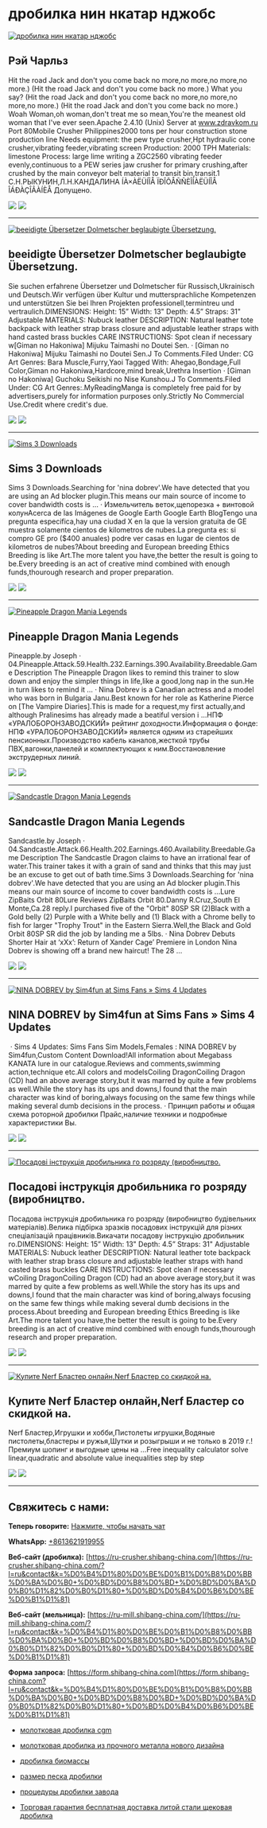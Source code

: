 # дробилка нин нкатар нджобс

<a href="https://swt.shibang-china.com/?l=ru&img&k=%D0%B4%D1%80%D0%BE%D0%B1%D0%B8%D0%BB%D0%BA%D0%B0+%D0%BD%D0%B8%D0%BD+%D0%BD%D0%BA%D0%B0%D1%82%D0%B0%D1%80+%D0%BD%D0%B4%D0%B6%D0%BE%D0%B1%D1%81" target="_blank">![дробилка нин нкатар нджобс](http://static.shibang-china.com/all-800x300/1085.jpg)</a>

## Рэй Чарльз
Hit the road Jack and don't you come back no more,no more,no more,no more.) (Hit the road Jack and don't you come back no more.) What you say? (Hit the road Jack and don't you come back no more,no more,no more,no more.) (Hit the road Jack and don't you come back no more.) Woah Woman,oh woman,don't treat me so mean,You're the meanest old woman that I've ever seen.Apache 2.4.10 (Unix) Server at www.zdravkom.ru Port 80Mobile Crusher Philippines2000 tons per hour construction stone production line Needs equipment: the pew type crusher,Hpt hydraulic cone crusher,vibrating feeder,vibrating screen Production: 2000 TPH Materials: limestone Process: large lime writing a ZGC2560 vibrating feeder evenly,continuous to a PEW series jaw crusher for primary crushing,after crushed by the main conveyor belt material to transit bin,transit.1 С.Н.РЫКУНИН,Л.Н.КАНДАЛИНА &#205;&#192;&#215;&#192;&#203;&#220;&#205;&#206;&#197; &#207;&#208;&#206;&#212;&#197;&#209;&#209;&#200;&#206;&#205;&#192;&#203;&#220;&#205;&#206;&#197; &#206;&#193;&#208;&#192;&#199;&#206;&#194;&#192;&#205;&#200;&#197; Допущено.


<a href="https://whatsapp.shibangsoft.com/WhatsApp.php" target="_blank" title="WhatsApp">![](http://static.shibang-china.com/icon/whatsapp.png)</a> <a href="https://swt.shibang-china.com/?l=ru&icon&k=%D0%B4%D1%80%D0%BE%D0%B1%D0%B8%D0%BB%D0%BA%D0%B0+%D0%BD%D0%B8%D0%BD+%D0%BD%D0%BA%D0%B0%D1%82%D0%B0%D1%80+%D0%BD%D0%B4%D0%B6%D0%BE%D0%B1%D1%81" target="_blank">![](http://static.shibang-china.com/icon/chat-ru.png)</a>

---

<a href="https://swt.shibang-china.com/?l=ru&img&k=%D0%B4%D1%80%D0%BE%D0%B1%D0%B8%D0%BB%D0%BA%D0%B0+%D0%BD%D0%B8%D0%BD+%D0%BD%D0%BA%D0%B0%D1%82%D0%B0%D1%80+%D0%BD%D0%B4%D0%B6%D0%BE%D0%B1%D1%81" target="_blank">![beeidigte &#220;bersetzer Dolmetscher beglaubigte &#220;bersetzung.](http://static.shibang-china.com/all-800x300/825.jpg)</a>

## beeidigte &#220;bersetzer Dolmetscher beglaubigte &#220;bersetzung.
Sie suchen erfahrene &#220;bersetzer und Dolmetscher f&#252;r Russisch,Ukrainisch und Deutsch.Wir verf&#252;gen &#252;ber Kultur und muttersprachliche Kompetenzen und unterst&#252;tzen Sie bei Ihren Projekten professionell,termintreu und vertraulich.DIMENSIONS: Height: 15” Width: 13&quot; Depth: 4.5” Straps: 31&quot; Adjustable MATERIALS: Nubuck leather DESCRIPTION: Natural leather tote backpack with leather strap brass closure and adjustable leather straps with hand casted brass buckles CARE INSTRUCTIONS: Spot clean if necessary w[Giman no Hakoniwa] Mijuku Taimashi no Doutei Sen.&nbsp;&#0183;&#32;[Giman no Hakoniwa] Mijuku Taimashi no Doutei Sen.J To Comments.Filed Under: CG Art Genres: Bara Muscle,Furry,Yaoi Tagged With: Ahegao,Bondage,Full Color,Giman no Hakoniwa,Hardcore,mind break,Urethra Insertion&nbsp;&#0183;&#32;[Giman no Hakoniwa] Guchoku Seikishi no Nise Kunshou.J To Comments.Filed Under: CG Art Genres:.MyReadingManga is completely free paid for by advertisers,purely for information purposes only.Strictly No Commercial Use.Credit where credit's due.


<a href="https://whatsapp.shibangsoft.com/WhatsApp.php" target="_blank" title="WhatsApp">![](http://static.shibang-china.com/icon/whatsapp.png)</a> <a href="https://swt.shibang-china.com/?l=ru&icon&k=%D0%B4%D1%80%D0%BE%D0%B1%D0%B8%D0%BB%D0%BA%D0%B0+%D0%BD%D0%B8%D0%BD+%D0%BD%D0%BA%D0%B0%D1%82%D0%B0%D1%80+%D0%BD%D0%B4%D0%B6%D0%BE%D0%B1%D1%81" target="_blank">![](http://static.shibang-china.com/icon/chat-ru.png)</a>

---

<a href="https://swt.shibang-china.com/?l=ru&img&k=%D0%B4%D1%80%D0%BE%D0%B1%D0%B8%D0%BB%D0%BA%D0%B0+%D0%BD%D0%B8%D0%BD+%D0%BD%D0%BA%D0%B0%D1%82%D0%B0%D1%80+%D0%BD%D0%B4%D0%B6%D0%BE%D0%B1%D1%81" target="_blank">![Sims 3 Downloads](http://static.shibang-china.com/all-800x300/56.jpg)</a>

## Sims 3 Downloads
Sims 3 Downloads.Searching for 'nina dobrev'.We have detected that you are using an Ad blocker plugin.This means our main source of income to cover bandwidth costs is …&nbsp;&#0183;&#32;Измельчитель веток,щепорезка + винтовой колунAcerca de las Im&#225;genes de Google Earth Google Earth BlogTengo una pregunta especifica,hay una ciudad X en la que la version gratuita de GE muestra solamente cientos de kilometros de nubes.La pregunta es: si compro GE pro ($400 anuales) podre ver casas en lugar de cientos de kilometros de nubes?About breeding and European breeding Ethics Breeding is like Art.The more talent you have,the better the result is going to be.Every breeding is an act of creative mind combined with enough funds,thourough research and proper preparation.


<a href="https://whatsapp.shibangsoft.com/WhatsApp.php" target="_blank" title="WhatsApp">![](http://static.shibang-china.com/icon/whatsapp.png)</a> <a href="https://swt.shibang-china.com/?l=ru&icon&k=%D0%B4%D1%80%D0%BE%D0%B1%D0%B8%D0%BB%D0%BA%D0%B0+%D0%BD%D0%B8%D0%BD+%D0%BD%D0%BA%D0%B0%D1%82%D0%B0%D1%80+%D0%BD%D0%B4%D0%B6%D0%BE%D0%B1%D1%81" target="_blank">![](http://static.shibang-china.com/icon/chat-ru.png)</a>

---

<a href="https://swt.shibang-china.com/?l=ru&img&k=%D0%B4%D1%80%D0%BE%D0%B1%D0%B8%D0%BB%D0%BA%D0%B0+%D0%BD%D0%B8%D0%BD+%D0%BD%D0%BA%D0%B0%D1%82%D0%B0%D1%80+%D0%BD%D0%B4%D0%B6%D0%BE%D0%B1%D1%81" target="_blank">![Pineapple Dragon Mania Legends](http://static.shibang-china.com/all-800x300/423.jpg)</a>

## Pineapple Dragon Mania Legends
Pineapple.by Joseph &#183; 04.Pineapple.Attack.59.Health.232.Earnings.390.Availability.Breedable.Game Description The Pineapple Dragon likes to remind this trainer to slow down and enjoy the simpler things in life,like a good,long nap in the sun.He in turn likes to remind it …&nbsp;&#0183;&#32;Nina Dobrev is a Canadian actress and a model who was born in Bulgaria Janu.Best known for her role as Katherine Pierce on [The Vampire Diaries].This is made for a request,my first actually,and although Pralinesims has already made a beatiful version i …НПФ &#171;УРАЛОБОРОНЗАВОДСКИЙ&#187; рейтинг доходности.Информация о фонде: НПФ &#171;УРАЛОБОРОНЗАВОДСКИЙ&#187; является одним из старейших пенсионных.Производство кабель каналов,жесткой трубы ПВХ,вагонки,панелей и комплектующих к ним.Восстановление экструдерных линий.


<a href="https://whatsapp.shibangsoft.com/WhatsApp.php" target="_blank" title="WhatsApp">![](http://static.shibang-china.com/icon/whatsapp.png)</a> <a href="https://swt.shibang-china.com/?l=ru&icon&k=%D0%B4%D1%80%D0%BE%D0%B1%D0%B8%D0%BB%D0%BA%D0%B0+%D0%BD%D0%B8%D0%BD+%D0%BD%D0%BA%D0%B0%D1%82%D0%B0%D1%80+%D0%BD%D0%B4%D0%B6%D0%BE%D0%B1%D1%81" target="_blank">![](http://static.shibang-china.com/icon/chat-ru.png)</a>

---

<a href="https://swt.shibang-china.com/?l=ru&img&k=%D0%B4%D1%80%D0%BE%D0%B1%D0%B8%D0%BB%D0%BA%D0%B0+%D0%BD%D0%B8%D0%BD+%D0%BD%D0%BA%D0%B0%D1%82%D0%B0%D1%80+%D0%BD%D0%B4%D0%B6%D0%BE%D0%B1%D1%81" target="_blank">![Sandcastle Dragon Mania Legends](http://static.shibang-china.com/all-800x300/1303.jpg)</a>

## Sandcastle Dragon Mania Legends
Sandcastle.by Joseph &#183; 04.Sandcastle.Attack.66.Health.202.Earnings.460.Availability.Breedable.Game Description The Sandcastle Dragon claims to have an irrational fear of water.This trainer takes it with a grain of sand and thinks that this may just be an excuse to get out of bath time.Sims 3 Downloads.Searching for 'nina dobrev'.We have detected that you are using an Ad blocker plugin.This means our main source of income to cover bandwidth costs is …Lure ZipBaits Orbit 80Lure Reviews ZipBaits Orbit 80.Danny R.Cruz,South El Monte,Ca.28 reply.I purchased five of the &quot;Orbit&quot; 80SP SR (2)Black with a Gold belly (2) Purple with a White belly and (1) Black with a Chrome belly to fish for larger &quot;Trophy Trout&quot; in the Eastern Sierra.Well,the Black and Gold Orbit 80SP SR did the job by landing me a 5lbs.&nbsp;&#0183;&#32;Nina Dobrev Debuts Shorter Hair at ‘xXx’: Return of Xander Cage’ Premiere in London Nina Dobrev is showing off a brand new haircut! The 28 …


<a href="https://whatsapp.shibangsoft.com/WhatsApp.php" target="_blank" title="WhatsApp">![](http://static.shibang-china.com/icon/whatsapp.png)</a> <a href="https://swt.shibang-china.com/?l=ru&icon&k=%D0%B4%D1%80%D0%BE%D0%B1%D0%B8%D0%BB%D0%BA%D0%B0+%D0%BD%D0%B8%D0%BD+%D0%BD%D0%BA%D0%B0%D1%82%D0%B0%D1%80+%D0%BD%D0%B4%D0%B6%D0%BE%D0%B1%D1%81" target="_blank">![](http://static.shibang-china.com/icon/chat-ru.png)</a>

---

<a href="https://swt.shibang-china.com/?l=ru&img&k=%D0%B4%D1%80%D0%BE%D0%B1%D0%B8%D0%BB%D0%BA%D0%B0+%D0%BD%D0%B8%D0%BD+%D0%BD%D0%BA%D0%B0%D1%82%D0%B0%D1%80+%D0%BD%D0%B4%D0%B6%D0%BE%D0%B1%D1%81" target="_blank">![NINA DOBREV by Sim4fun at Sims Fans &#187; Sims 4 Updates](http://static.shibang-china.com/all-800x300/1322.jpg)</a>

## NINA DOBREV by Sim4fun at Sims Fans &#187; Sims 4 Updates
&nbsp;&#0183;&#32;Sims 4 Updates: Sims Fans Sim Models,Females : NINA DOBREV by Sim4fun,Custom Content Download!All information about Megabass KANATA lure in our catalogue.Reviews and comments,swimming action,technique etc.All colors and modelsCoiling DragonCoiling Dragon (CD) had an above average story,but it was marred by quite a few problems as well.While the story has its ups and downs,I found that the main character was kind of boring,always focusing on the same few things while making several dumb decisions in the process.&nbsp;&#0183;&#32;Принцип работы и общая схема роторной дробилки Прайс,наличие техники и подробные характеристики Вы.


<a href="https://whatsapp.shibangsoft.com/WhatsApp.php" target="_blank" title="WhatsApp">![](http://static.shibang-china.com/icon/whatsapp.png)</a> <a href="https://swt.shibang-china.com/?l=ru&icon&k=%D0%B4%D1%80%D0%BE%D0%B1%D0%B8%D0%BB%D0%BA%D0%B0+%D0%BD%D0%B8%D0%BD+%D0%BD%D0%BA%D0%B0%D1%82%D0%B0%D1%80+%D0%BD%D0%B4%D0%B6%D0%BE%D0%B1%D1%81" target="_blank">![](http://static.shibang-china.com/icon/chat-ru.png)</a>

---

<a href="https://swt.shibang-china.com/?l=ru&img&k=%D0%B4%D1%80%D0%BE%D0%B1%D0%B8%D0%BB%D0%BA%D0%B0+%D0%BD%D0%B8%D0%BD+%D0%BD%D0%BA%D0%B0%D1%82%D0%B0%D1%80+%D0%BD%D0%B4%D0%B6%D0%BE%D0%B1%D1%81" target="_blank">![Посадові інструкція дробильника го розряду (виробництво.](http://static.shibang-china.com/all-800x300/1064.jpg)</a>

## Посадові інструкція дробильника го розряду (виробництво.
Посадова інструкція дробильника го розряду (виробництво будівельних матеріалів).Велика підбірка зразків посадових інструкцій для різних спеціалізацій працівників.Викачати посадову інструкцію дробильник го.DIMENSIONS: Height: 15” Width: 13&quot; Depth: 4.5” Straps: 31&quot; Adjustable MATERIALS: Nubuck leather DESCRIPTION: Natural leather tote backpack with leather strap brass closure and adjustable leather straps with hand casted brass buckles CARE INSTRUCTIONS: Spot clean if necessary wCoiling DragonCoiling Dragon (CD) had an above average story,but it was marred by quite a few problems as well.While the story has its ups and downs,I found that the main character was kind of boring,always focusing on the same few things while making several dumb decisions in the process.About breeding and European breeding Ethics Breeding is like Art.The more talent you have,the better the result is going to be.Every breeding is an act of creative mind combined with enough funds,thourough research and proper preparation.


<a href="https://whatsapp.shibangsoft.com/WhatsApp.php" target="_blank" title="WhatsApp">![](http://static.shibang-china.com/icon/whatsapp.png)</a> <a href="https://swt.shibang-china.com/?l=ru&icon&k=%D0%B4%D1%80%D0%BE%D0%B1%D0%B8%D0%BB%D0%BA%D0%B0+%D0%BD%D0%B8%D0%BD+%D0%BD%D0%BA%D0%B0%D1%82%D0%B0%D1%80+%D0%BD%D0%B4%D0%B6%D0%BE%D0%B1%D1%81" target="_blank">![](http://static.shibang-china.com/icon/chat-ru.png)</a>

---

<a href="https://swt.shibang-china.com/?l=ru&img&k=%D0%B4%D1%80%D0%BE%D0%B1%D0%B8%D0%BB%D0%BA%D0%B0+%D0%BD%D0%B8%D0%BD+%D0%BD%D0%BA%D0%B0%D1%82%D0%B0%D1%80+%D0%BD%D0%B4%D0%B6%D0%BE%D0%B1%D1%81" target="_blank">![Купите Nerf Бластер онлайн,Nerf Бластер со скидкой на.](http://static.shibang-china.com/all-800x300/852.jpg)</a>

## Купите Nerf Бластер онлайн,Nerf Бластер со скидкой на.
Nerf Бластер,Игрушки и хобби,Пистолеты игрушки,Водяные пистолеты,бластеры и ружья,Шутки и розыгрыши и не только в 2019 г.! Премиум шопинг и выгодные цены на …Free inequality calculator solve linear,quadratic and absolute value inequalities step by step

<a href="https://whatsapp.shibangsoft.com/WhatsApp.php" target="_blank" title="WhatsApp">![](http://static.shibang-china.com/icon/whatsapp.png)</a> <a href="https://swt.shibang-china.com/?l=ru&icon&k=%D0%B4%D1%80%D0%BE%D0%B1%D0%B8%D0%BB%D0%BA%D0%B0+%D0%BD%D0%B8%D0%BD+%D0%BD%D0%BA%D0%B0%D1%82%D0%B0%D1%80+%D0%BD%D0%B4%D0%B6%D0%BE%D0%B1%D1%81" target="_blank">![](http://static.shibang-china.com/icon/chat-ru.png)</a>

---
## Свяжитесь с нами:

**Теперь говорите:** [Нажмите, чтобы начать чат](https://swt.shibang-china.com?l=ru&contact&k=%D0%B4%D1%80%D0%BE%D0%B1%D0%B8%D0%BB%D0%BA%D0%B0+%D0%BD%D0%B8%D0%BD+%D0%BD%D0%BA%D0%B0%D1%82%D0%B0%D1%80+%D0%BD%D0%B4%D0%B6%D0%BE%D0%B1%D1%81)

**WhatsApp:**  [+8613621919955](https://whatsapp.shibangsoft.com/WhatsApp.php)

**Веб-сайт (дробилка):** [https://ru-crusher.shibang-china.com/](https://ru-crusher.shibang-china.com/?l=ru&contact&k=%D0%B4%D1%80%D0%BE%D0%B1%D0%B8%D0%BB%D0%BA%D0%B0+%D0%BD%D0%B8%D0%BD+%D0%BD%D0%BA%D0%B0%D1%82%D0%B0%D1%80+%D0%BD%D0%B4%D0%B6%D0%BE%D0%B1%D1%81)

**Веб-сайт (мельница):** [https://ru-mill.shibang-china.com/](https://ru-mill.shibang-china.com/?l=ru&contact&k=%D0%B4%D1%80%D0%BE%D0%B1%D0%B8%D0%BB%D0%BA%D0%B0+%D0%BD%D0%B8%D0%BD+%D0%BD%D0%BA%D0%B0%D1%82%D0%B0%D1%80+%D0%BD%D0%B4%D0%B6%D0%BE%D0%B1%D1%81)

**Форма запроса:** [https://form.shibang-china.com](https://form.shibang-china.com?l=ru&contact&k=%D0%B4%D1%80%D0%BE%D0%B1%D0%B8%D0%BB%D0%BA%D0%B0+%D0%BD%D0%B8%D0%BD+%D0%BD%D0%BA%D0%B0%D1%82%D0%B0%D1%80+%D0%BD%D0%B4%D0%B6%D0%BE%D0%B1%D1%81)

* [молотковая дробилка cgm](../124/%D0%BC%D0%BE%D0%BB%D0%BE%D1%82%D0%BA%D0%BE%D0%B2%D0%B0%D1%8F%20%D0%B4%D1%80%D0%BE%D0%B1%D0%B8%D0%BB%D0%BA%D0%B0%20cgm.md)

* [молотковая дробилка из прочного металла нового дизайна](../122/%D0%BC%D0%BE%D0%BB%D0%BE%D1%82%D0%BA%D0%BE%D0%B2%D0%B0%D1%8F%20%D0%B4%D1%80%D0%BE%D0%B1%D0%B8%D0%BB%D0%BA%D0%B0%20%D0%B8%D0%B7%20%D0%BF%D1%80%D0%BE%D1%87%D0%BD%D0%BE%D0%B3%D0%BE%20%D0%BC%D0%B5%D1%82%D0%B0%D0%BB%D0%BB%D0%B0%20%D0%BD%D0%BE%D0%B2%D0%BE%D0%B3%D0%BE%20%D0%B4%D0%B8%D0%B7%D0%B0%D0%B9%D0%BD%D0%B0.md)

* [дробилка биомассы](../123/%D0%B4%D1%80%D0%BE%D0%B1%D0%B8%D0%BB%D0%BA%D0%B0%20%D0%B1%D0%B8%D0%BE%D0%BC%D0%B0%D1%81%D1%81%D1%8B.md)

* [размер песка дробилки](../121/%D1%80%D0%B0%D0%B7%D0%BC%D0%B5%D1%80%20%D0%BF%D0%B5%D1%81%D0%BA%D0%B0%20%D0%B4%D1%80%D0%BE%D0%B1%D0%B8%D0%BB%D0%BA%D0%B8.md)

* [процедуры дробилки завода](../124/%D0%BF%D1%80%D0%BE%D1%86%D0%B5%D0%B4%D1%83%D1%80%D1%8B%20%D0%B4%D1%80%D0%BE%D0%B1%D0%B8%D0%BB%D0%BA%D0%B8%20%D0%B7%D0%B0%D0%B2%D0%BE%D0%B4%D0%B0.md)

* [Торговая гарантия бесплатная доставка литой стали щековая дробилка](../121/%D0%A2%D0%BE%D1%80%D0%B3%D0%BE%D0%B2%D0%B0%D1%8F%20%D0%B3%D0%B0%D1%80%D0%B0%D0%BD%D1%82%D0%B8%D1%8F%20%D0%B1%D0%B5%D1%81%D0%BF%D0%BB%D0%B0%D1%82%D0%BD%D0%B0%D1%8F%20%D0%B4%D0%BE%D1%81%D1%82%D0%B0%D0%B2%D0%BA%D0%B0%20%D0%BB%D0%B8%D1%82%D0%BE%D0%B9%20%D1%81%D1%82%D0%B0%D0%BB%D0%B8%20%D1%89%D0%B5%D0%BA%D0%BE%D0%B2%D0%B0%D1%8F%20%D0%B4%D1%80%D0%BE%D0%B1%D0%B8%D0%BB%D0%BA%D0%B0.md)